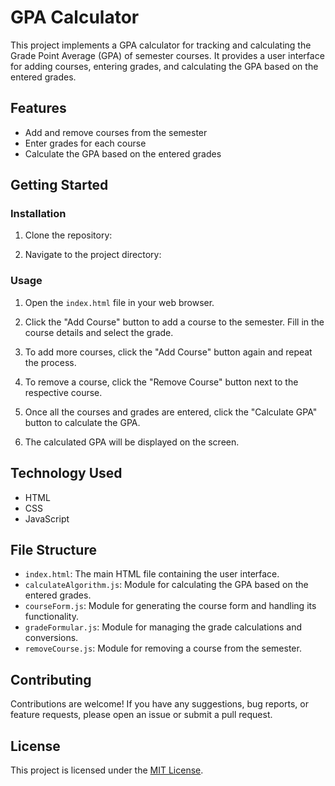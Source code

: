 # GPA Calculator

This project implements a GPA calculator for tracking and calculating the Grade Point Average (GPA) of semester courses. It provides a user interface for adding courses, entering grades, and calculating the GPA based on the entered grades.

## Features

- Add and remove courses from the semester
- Enter grades for each course
- Calculate the GPA based on the entered grades

## Getting Started

### Installation

1. Clone the repository:

2. Navigate to the project directory:


### Usage

1. Open the `index.html` file in your web browser.

2. Click the "Add Course" button to add a course to the semester. Fill in the course details and select the grade.

3. To add more courses, click the "Add Course" button again and repeat the process.

4. To remove a course, click the "Remove Course" button next to the respective course.

5. Once all the courses and grades are entered, click the "Calculate GPA" button to calculate the GPA.

6. The calculated GPA will be displayed on the screen.

## Technology Used

- HTML
- CSS
- JavaScript

## File Structure

- `index.html`: The main HTML file containing the user interface.
- `calculateAlgorithm.js`: Module for calculating the GPA based on the entered grades.
- `courseForm.js`: Module for generating the course form and handling its functionality.
- `gradeFormular.js`: Module for managing the grade calculations and conversions.
- `removeCourse.js`: Module for removing a course from the semester.

## Contributing

Contributions are welcome! If you have any suggestions, bug reports, or feature requests, please open an issue or submit a pull request.

## License

This project is licensed under the [MIT License](LICENSE).



